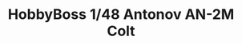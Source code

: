 ---
layout: product
title: "HobbyBoss 1/48 Antonov AN-2M Colt"
price: "3400" 
desc: "AKCIJA"
img_path: "/assets/img/HB81707.webp"
brand: "N/A"
available: true
special_offer: false
new: false
soon: false
cat: "010000"
subcat: "013500"
subsubcat: "0N/A"
sifra: "HB81707"
popular: false
spec: true
---